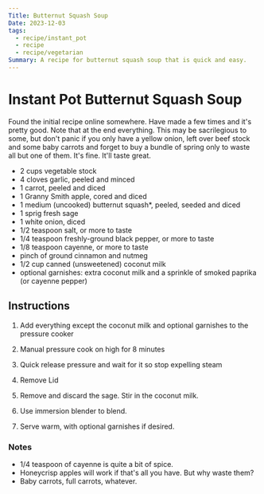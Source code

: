 ```yaml
---
Title: Butternut Squash Soup
Date: 2023-12-03
tags:
  - recipe/instant_pot
  - recipe
  - recipe/vegetarian
Summary: A recipe for butternut squash soup that is quick and easy.
---
```


# Instant Pot Butternut Squash Soup

Found the initial recipe online somewhere. Have made a few times and it's pretty good. Note that at the end everything.
This may be sacrilegious to some, but don't panic if you only have a yellow onion, left over beef stock and some baby
carrots and forget to buy a bundle of spring only to waste all but one of them. It's fine. It'll taste great. 


* 2 cups vegetable stock
* 4 cloves garlic, peeled and minced
* 1 carrot, peeled and diced
* 1 Granny Smith apple, cored and diced 
* 1 medium (uncooked) butternut squash*, peeled, seeded and diced
* 1 sprig fresh sage
* 1 white onion, diced
* 1/2 teaspoon salt, or more to taste
* 1/4 teaspoon freshly-ground black pepper, or more to taste
* 1/8 teaspoon cayenne, or more to taste
* pinch of ground cinnamon and nutmeg
* 1/2 cup canned (unsweetened) coconut milk
* optional garnishes: extra coconut milk and a sprinkle of smoked paprika (or cayenne pepper)

## Instructions

1. Add everything except the coconut milk and optional garnishes to the pressure cooker

 2. Manual pressure cook on high for 8 minutes
 3. Quick release pressure and wait for it so stop expelling steam
 4. Remove Lid
3. Remove and discard the sage.  Stir in the coconut milk.
4. Use immersion blender to blend.
5. Serve warm, with optional garnishes if desired.

### Notes
* 1/4 teaspoon of cayenne is quite a bit of spice.
* Honeycrisp apples will work if that's all you have. But why waste them?
* Baby carrots, full carrots, whatever.
